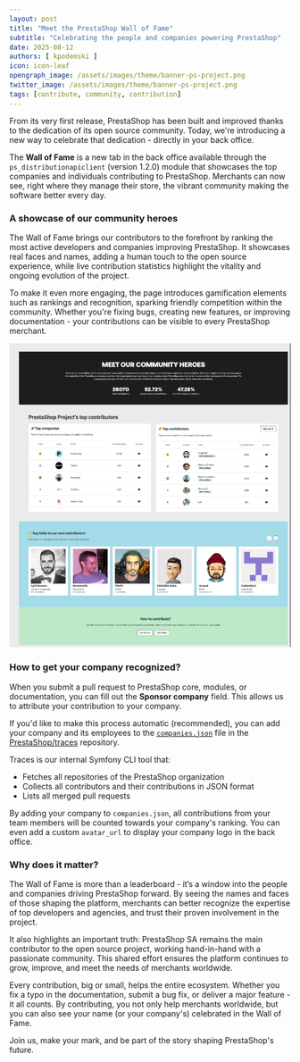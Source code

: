 ```yaml
---
layout: post
title: "Meet the PrestaShop Wall of Fame"
subtitle: "Celebrating the people and companies powering PrestaShop"
date: 2025-08-12
authors: [ kpodemski ]
icon: icon-leaf
opengraph_image: /assets/images/theme/banner-ps-project.png
twitter_image: /assets/images/theme/banner-ps-project.png
tags: [contribute, community, contribution]
---
```


From its very first release, PrestaShop has been built and improved thanks to the dedication of its open source community. Today, we're introducing a new way to celebrate that dedication - directly in your back office.

The **Wall of Fame** is a new tab in the back office available through the `ps_distributionapiclient` (version 1.2.0)  module that showcases the top companies and individuals contributing to PrestaShop. Merchants can now see, right where they manage their store, the vibrant community making the software better every day.

### A showcase of our community heroes

The Wall of Fame brings our contributors to the forefront by ranking the most active developers and companies improving PrestaShop. It showcases real faces and names, adding a human touch to the open source experience, while live contribution statistics highlight the vitality and ongoing evolution of the project.

To make it even more engaging, the page introduces gamification elements such as rankings and recognition, sparking friendly competition within the community. Whether you're fixing bugs, creating new features, or improving documentation - your contributions can be visible to every PrestaShop merchant.

![PrestaShop Wall of Fame](/assets/images/2025/08/prestashop-wall-of-fame.jpeg)

### How to get your company recognized?

When you submit a pull request to PrestaShop core, modules, or documentation, you can fill out the **Sponsor company** field. This allows us to attribute your contribution to your company.

If you'd like to make this process automatic (recommended), you can add your company and its employees to the [`companies.json`](https://github.com/PrestaShop/traces/blob/master/var/data/companies.json) file in the [PrestaShop/traces](https://github.com/PrestaShop/traces) repository.

Traces is our internal Symfony CLI tool that:
- Fetches all repositories of the PrestaShop organization
- Collects all contributors and their contributions in JSON format
- Lists all merged pull requests

By adding your company to `companies.json`, all contributions from your team members will be counted towards your company's ranking. You can even add a custom `avatar_url` to display your company logo in the back office.

### Why does it matter?

The Wall of Fame is more than a leaderboard - it’s a window into the people and companies driving PrestaShop forward. By seeing the names and faces of those shaping the platform, merchants can better recognize the expertise of top developers and agencies, and trust their proven involvement in the project.

It also highlights an important truth: PrestaShop SA remains the main contributor to the open source project, working hand-in-hand with a passionate community. This shared effort ensures the platform continues to grow, improve, and meet the needs of merchants worldwide.

Every contribution, big or small, helps the entire ecosystem. Whether you fix a typo in the documentation, submit a bug fix, or deliver a major feature - it all counts. By contributing, you not only help merchants worldwide, but you can also see your name (or your company's) celebrated in the Wall of Fame.

Join us, make your mark, and be part of the story shaping PrestaShop's future.

